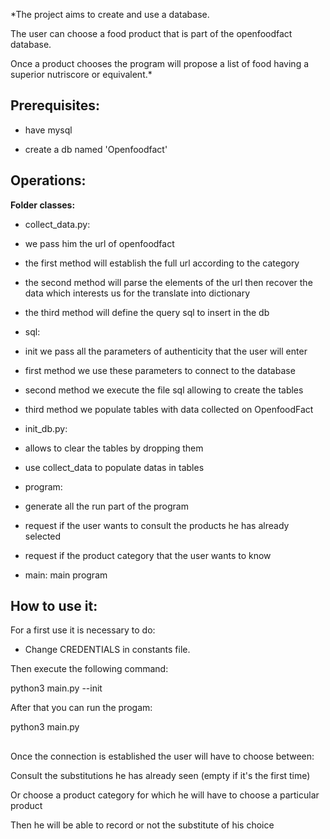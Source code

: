 
  

*The project aims to create and use a database.

The user can choose a food product that is part of the openfoodfact database.

Once a product chooses the program will propose a list of food having a superior nutriscore or equivalent.*

  

  

## **Prerequisites:**

  

- have mysql

- create a db named 'Openfoodfact'

  
  

  
  

  

  

## Operations:

  

**Folder classes:**

  

- collect_data.py:

- we pass him the url of openfoodfact

- the first method will establish the full url according to the category

- the second method will parse the elements of the url then recover the data which interests us for the translate into dictionary

- the third method will define the query sql to insert in the db

- sql:

- init we pass all the parameters of authenticity that the user will enter

- first method we use these parameters to connect to the database

- second method we execute the file sql allowing to create the tables

- third method we populate tables with data collected on OpenfoodFact

- init_db.py:

- allows to clear the tables by dropping them

- use collect_data to populate datas in tables

- program:

- generate all the run part of the program

- request if the user wants to consult the products he has already selected

- request if the product category that the user wants to know

- main: main program

  

## How to use it:

  
  

  

For a first use it is necessary to do:

  
  

- Change CREDENTIALS in constants file.

Then execute the following command:

  

python3 main.py --init

  

After that you can run the progam:

  

python3 main.py

  


  


##

  

Once the connection is established the user will have to choose between:

  

Consult the substitutions he has already seen (empty if it's the first time)

  

Or choose a product category for which he will have to choose a particular product

  

Then he will be able to record or not the substitute of his choice
